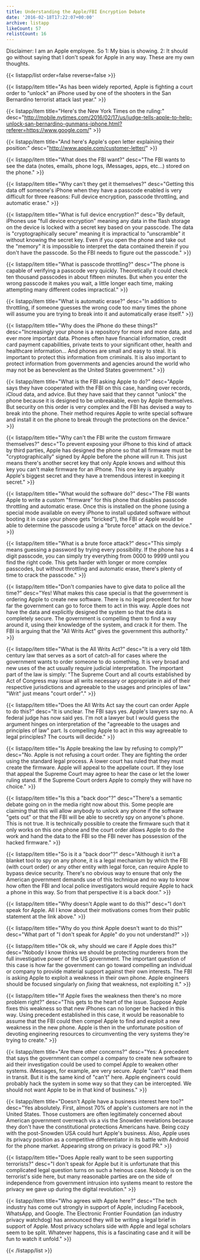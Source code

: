 ```yaml
---
title: Understanding the Apple/FBI Encryption Debate
date: '2016-02-18T17:22:07+00:00'
archive: listapp
likeCount: 57
relistCount: 16
---
```


Disclaimer: I am an Apple employee. So 1: My bias is showing. 2: It should go without saying that I don't speak for Apple in any way. These are my own thoughts.

<!--more-->

{{< listapp/list order=false reverse=false >}}

   {{< listapp/item title="As has been widely reported, Apple is fighting a court order to \"unlock\" an iPhone used by one of the shooters in the San Bernardino terrorist attack last year." >}}

   {{< listapp/item title="Here's the New York Times on the ruling:"
      desc="http://mobile.nytimes.com/2016/02/17/us/judge-tells-apple-to-help-unlock-san-bernardino-gunmans-iphone.html?referer=https://www.google.com/" >}}

   {{< listapp/item title="And here's Apple's open letter explaining their position:"
      desc="http://www.apple.com/customer-letter/" >}}

   {{< listapp/item title="What does the FBI want?"
      desc="The FBI wants to see the data (notes, emails, phone logs, iMessages, apps, etc...) stored on the phone." >}}

   {{< listapp/item title="Why can't they get it themselves?"
      desc="Getting this data off someone's iPhone when they have a passcode enabled is very difficult for three reasons: Full device encryption, passcode throttling, and automatic erase." >}}

   {{< listapp/item title="What is full device encryption?"
      desc="By default, iPhones use \"full device encryption\" meaning any data in the flash storage on the device is locked with a secret key based on your passcode. The data is \"cryptographically secure\" meaning it is impractical to \"unscramble\" it without knowing the secret key. Even if you open the phone and take out the \"memory\" it is impossible to interpret the data contained therein if you don't have the passcode. So the FBI needs to figure out the passcode." >}}

   {{< listapp/item title="What is passcode throttling?"
      desc="The phone is capable of verifying a passcode very quickly. Theoretically it could check ten thousand passcodes in about fifteen minutes. But when you enter the wrong passcode it makes you wait, a little longer each time, making attempting many different codes impractical." >}}

   {{< listapp/item title="What is automatic erase?"
      desc="In addition to throttling, if someone guesses the wrong code too many times the phone will assume you are trying to break into it and automatically erase itself." >}}

   {{< listapp/item title="Why does the iPhone do these things?"
      desc="Increasingly your phone is a repository for more and more data, and ever more important data. Phones often have financial information, credit card payment capabilities, private texts to your significant other, health and healthcare information… And phones are small and easy to steal. It is important to protect this information from criminals. It is also important to protect information from governments and agencies around the world who may not be as benevolent as the United States government." >}}

   {{< listapp/item title="What is the FBI asking Apple to do?"
      desc="Apple says they have cooperated with the FBI on this case, handing over records, iCloud data, and advice. But they have said that they cannot \"unlock\" the phone because it is designed to be unbreakable, even by Apple themselves. But security on this order is very complex and the FBI has devised a way to break into the phone. Their method requires Apple to write special software and install it on the phone to break through the protections on the device." >}}

   {{< listapp/item title="Why can't the FBI write the custom firmware themselves?"
      desc="To prevent exposing your iPhone to this kind of attack by third parties, Apple has designed the phone so that all firmware must be \"cryptographically\" signed by Apple before the phone will run it. This just means there's another secret key that only Apple knows and without this key you can't make firmware for an iPhone. This one key is arguably Apple's biggest secret and they have a tremendous interest in keeping it secret." >}}

   {{< listapp/item title="What would the software do?"
      desc="The FBI wants Apple to write a custom \"firmware\" for this phone that disables passcode throttling and automatic erase. Once this is installed on the phone (using a special mode available on every iPhone to install updated software without booting it in case your phone gets \"bricked\"), the FBI or Apple would be able to determine the passcode using a \"brute force\" attack on the device." >}}

   {{< listapp/item title="What is a brute force attack?"
      desc="This simply means guessing a password by trying every possibility. If the phone has a 4 digit passcode, you can simply try everything from 0000 to 9999 until you find the right code. This gets harder with longer or more complex passcodes, but without throttling and automatic erase, there's plenty of time to crack the passcode." >}}

   {{< listapp/item title="Don't companies have to give data to police all the time?"
      desc="Yes! What makes this case special is that the government is ordering Apple to create new software. There is no legal precedent for how far the government can go to force them to act in this way. Apple does not have the data and explicitly designed the system so that the data is completely secure. The government is compelling them to find a way around it, using their knowledge of the system, and crack it for them. The FBI is arguing that the \"All Writs Act\" gives the government this authority." >}}

   {{< listapp/item title="What is the All Writs Act?"
      desc="It is a very old 18th century law that serves as a sort of catch-all for cases where the government wants to order someone to do something. It is very broad and new uses of the act usually require judicial interpretation. The important part of the law is simply: \"The Supreme Court and all courts established by Act of Congress may issue all writs necessary or appropriate in aid of their respective jurisdictions and agreeable to the usages and principles of law.\" \"Writ\" just means \"court order\"." >}}

   {{< listapp/item title="Does the All Writs Act say the court can order Apple to do this?"
      desc="It is unclear. The FBI says yes. Apple's lawyers say no. A federal judge has now said yes. I'm not a lawyer but I would guess the argument hinges on interpretation of the \"agreeable to the usages and principles of law\" part. Is compelling Apple to act in this way agreeable to legal principles? The courts will decide." >}}

   {{< listapp/item title="Is Apple breaking the law by refusing to comply?"
      desc="No. Apple is not refusing a court order. They are fighting the order using the standard legal process. A lower court has ruled that they must create the firmware. Apple will appeal to the appellate court. If they lose that appeal the Supreme Court may agree to hear the case or let the lower ruling stand. If the Supreme Court orders Apple to comply they will have no choice." >}}

   {{< listapp/item title="Is this a \"back door\"?"
      desc="There's a semantic debate going on in the media right now about this. Some people are claiming that this will allow anybody to unlock any phone if the software \"gets out\" or that the FBI will be able to secretly spy on anyone's phone. This is not true. It is technically possible to create the firmware such that it only works on this one phone and the court order allows Apple to do the work and hand the data to the FBI so the FBI never has possession of the hacked firmware." >}}

   {{< listapp/item title="So is it a \"back door\"?"
      desc="Although it isn't a blanket tool to spy on any phone, it is a legal mechanism by which the FBI (with court order) or any other entity with legal force, can require Apple to bypass device security. There's no obvious way to ensure that only the American government demands use of this technique and no way to know how often the FBI and local police investigators would require Apple to hack a phone in this way. So from that perspective it is a back door." >}}

   {{< listapp/item title="Why doesn't Apple want to do this?"
      desc="I don't speak for Apple. All I know about their motivations comes from their public statement at the link above." >}}

   {{< listapp/item title="Why do you *think* Apple doesn't want to do this?"
      desc="What part of \"I don't speak for Apple\" do you not understand?" >}}

   {{< listapp/item title="Ok ok, why should we care if Apple does this?"
      desc="Nobody I know thinks we should be protecting murderers from the full investigative power of the US government. The important question of this case is how far the government can go toward compelling an individual or company to provide material support against their own interests. The FBI is asking Apple to exploit a weakness in their own phone. Apple engineers should be focused singularly on *fixing* that weakness, not exploiting it." >}}

   {{< listapp/item title="If Apple fixes the weakness then there's no more problem right?"
      desc="This gets to the heart of the issue. Suppose Apple fixes this weakness so that new iPhones can no longer be hacked in this way. Using precedent established in this case, it would be reasonable to assume that the FBI could then compel Apple to find and exploit a new weakness in the new phone. Apple is then in the unfortunate position of devoting engineering resources to circumventing the very systems they're trying to create." >}}

   {{< listapp/item title="Are there other concerns?"
      desc="Yes: A precedent that says the government can compel a company to create new software to aid their investigation could be used to compel Apple to weaken other systems. iMessages, for example, are very secure. Apple \"can't\" read them in transit. But it is the same kind of \"can't\" here. Apple engineers could probably hack the system in some way so that they can be intercepted. We should not want Apple to be in that kind of business." >}}

   {{< listapp/item title="Doesn't Apple have a business interest here too?"
      desc="Yes absolutely. First, almost 70% of apple's customers are not in the United States. Those customers are often legitimately concerned about American government overreach vis a vis the Snowden revelations because they don't have the constitutional protections Americans have. Being cozy with the post-Snowden USA could hurt Apple's business. Also, Apple uses its privacy position as a competitive differentiator in its battle with Android for the phone market. Appearing strong on privacy is good PR." >}}

   {{< listapp/item title="Does Apple really want to be seen supporting terrorists?"
      desc="I don't speak for Apple but it is unfortunate that this complicated legal question turns on such a heinous case. Nobody is on the terrorist's side here, but many reasonable parties are on the side of independence from government intrusion into systems meant to restore the privacy we gave up during the digital revolution." >}}

   {{< listapp/item title="Who agrees with Apple here?"
      desc="The tech industry has come out strongly in support of Apple, including Facebook, WhatsApp, and Google. The Electronic Frontier Foundation (an industry privacy watchdog) has announced they will be writing a legal brief in support of Apple. Most privacy scholars side with Apple and legal scholars seem to be split. Whatever happens, this is a fascinating case and it will be fun to watch it unfold." >}}

{{< /listapp/list >}}
